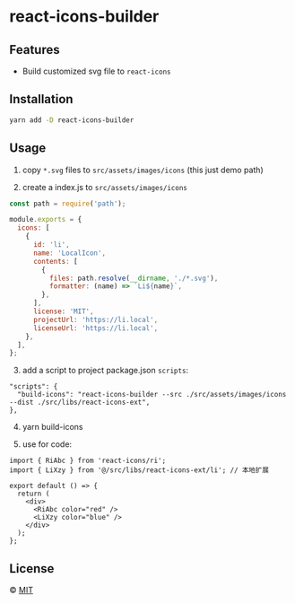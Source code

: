 # react-icons-builder


## Features

- Build customized svg file to `react-icons`


## Installation

```sh
yarn add -D react-icons-builder
```


## Usage

1. copy `*.svg` files to `src/assets/images/icons` (this just demo path)

2. create a index.js to `src/assets/images/icons`

```javascript
const path = require('path');

module.exports = {
  icons: [
    {
      id: 'li',
      name: 'LocalIcon',
      contents: [
        {
          files: path.resolve(__dirname, './*.svg'),
          formatter: (name) => `Li${name}`,
        },
      ],
      license: 'MIT',
      projectUrl: 'https://li.local',
      licenseUrl: 'https://li.local',
    },
  ],
};
```


3. add a script to project package.json `scripts`:

```
"scripts": {
  "build-icons": "react-icons-builder --src ./src/assets/images/icons --dist ./src/libs/react-icons-ext",
},
```

4. yarn build-icons

5. use for code:

```tsx
import { RiAbc } from 'react-icons/ri';
import { LiXzy } from '@/src/libs/react-icons-ext/li'; // 本地扩展

export default () => {
  return (
    <div>
      <RiAbc color="red" />
      <LiXzy color="blue" />
    </div>
  );
};
```


## License

© [MIT](./LICENSE)



